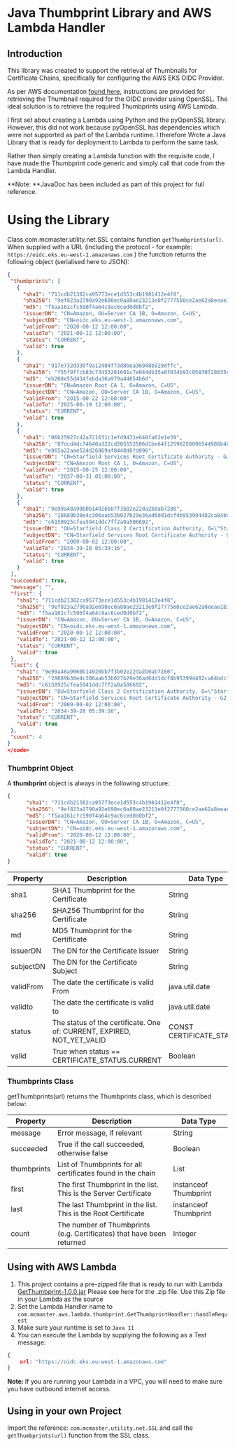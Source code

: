 # Java Thumbprint Library and AWS Lambda Handler

## Introduction
This library was created to support the retrieval of Thumbnails for Certificate Chains, specifically for configuring the AWS EKS OIDC Provider.

As per AWS documentation [found here](https://docs.aws.amazon.com/IAM/latest/UserGuide/id_roles_providers_create_oidc_verify-thumbprint.html), instructions are provided for retrieving the Thumbnail required for the OIDC provider using OpenSSL.  The ideal solution is to retrieve the required Thumbprints using AWS Lambda.  

I first set about creating a Lambda using Python and the pyOpenSSL library.  However, this did not work because pyOpenSSL has dependencies which were not supported as part of the Lambda runtime.  I therefore Wrote a Java Library that is ready for deployment to Lambda to perform the same task.

Rather than simply creating a Lambda function with the requisite code, I have made the Thumbprint code generic and simply call that code from the Lambda Handler.

**Note: **JavaDoc has been included as part of this project for full reference.

# Using the Library
Class com.mcmaster.utility.net.SSL contains function `getThumbprints(url)`.  When supplied with a URL (including the protocol - for example: `https://oidc.eks.eu-west-1.amazonaws.com` ) the function returns the following object (serialised here to JSON):

 ```json
 {
  "thumbprints": [
    {
      "sha1": "711cdb21382ca95773ece1d553c4b1981412e4f8",
      "sha256": "9ef823a2790a92e690ec0a80ae23213e0f2777560ce2ae62a8eeae1b3647ccbd",
      "md5": "f5aa161cfc590f4a64c9ac6ced0d0bf2",
      "issuerDN": "CN=Amazon, OU=Server CA 1B, O=Amazon, C=US",
      "subjectDN": "CN=oidc.eks.eu-west-1.amazonaws.com",
      "validFrom": "2020-00-12 12:00:00",
      "validTo": "2021-00-12 12:00:00",
      "status": "CURRENT",
      "valid": true
    },
    {
      "sha1": "917e732d330f9a12404f73d8bea36948b929dffc",
      "sha256": "f55f9ffcb83c73453261601c7e044db15a0f034b93c05830f28635ef889cf670",
      "md5": "eb268e55d434febda36a979a44654b6d",
      "issuerDN": "CN=Amazon Root CA 1, O=Amazon, C=US",
      "subjectDN": "CN=Amazon, OU=Server CA 1B, O=Amazon, C=US",
      "validFrom": "2015-00-22 12:00:00",
      "validTo": "2025-00-19 12:00:00",
      "status": "CURRENT",
      "valid": true
    },
    {
      "sha1": "06b25927c42a721631c1efd9431e648fa62e1e39",
      "sha256": "87dcd4dc74640a322cd205552506d1be64f12596258096544986b4850bc72706",
      "md5": "e865a22aae524d26869af0448d6fd896",
      "issuerDN": "CN=Starfield Services Root Certificate Authority - G2, O=\"Starfield Technologies, Inc.\", L=Scottsdale, ST=Arizona, C=US",
      "subjectDN": "CN=Amazon Root CA 1, O=Amazon, C=US",
      "validFrom": "2015-00-25 12:00:00",
      "validTo": "2037-00-31 01:00:00",
      "status": "CURRENT",
      "valid": true
    },
    {
      "sha1": "9e99a48a9960b14926bb7f3b02e22da2b0ab7280",
      "sha256": "28689b30e4c306aab53b027b29e36ad6dd1dcf4b953994482ca84bdc1ecac996",
      "md5": "c6150925cfea5941ddc7ff2a0a506692",
      "issuerDN": "OU=Starfield Class 2 Certification Authority, O=\"Starfield Technologies, Inc.\", C=US",
      "subjectDN": "CN=Starfield Services Root Certificate Authority - G2, O=\"Starfield Technologies, Inc.\", L=Scottsdale, ST=Arizona, C=US",
      "validFrom": "2009-00-02 12:00:00",
      "validTo": "2034-39-28 05:39:16",
      "status": "CURRENT",
      "valid": true
    }
  ],
  "succeeded": true,
  "message": "",
  "first": {
    "sha1": "711cdb21382ca95773ece1d553c4b1981412e4f8",
    "sha256": "9ef823a2790a92e690ec0a80ae23213e0f2777560ce2ae62a8eeae1b3647ccbd",
    "md5": "f5aa161cfc590f4a64c9ac6ced0d0bf2",
    "issuerDN": "CN=Amazon, OU=Server CA 1B, O=Amazon, C=US",
    "subjectDN": "CN=oidc.eks.eu-west-1.amazonaws.com",
    "validFrom": "2020-00-12 12:00:00",
    "validTo": "2021-00-12 12:00:00",
    "status": "CURRENT",
    "valid": true
  },
  "last": {
    "sha1": "9e99a48a9960b14926bb7f3b02e22da2b0ab7280",
    "sha256": "28689b30e4c306aab53b027b29e36ad6dd1dcf4b953994482ca84bdc1ecac996",
    "md5": "c6150925cfea5941ddc7ff2a0a506692",
    "issuerDN": "OU=Starfield Class 2 Certification Authority, O=\"Starfield Technologies, Inc.\", C=US",
    "subjectDN": "CN=Starfield Services Root Certificate Authority - G2, O=\"Starfield Technologies, Inc.\", L=Scottsdale, ST=Arizona, C=US",
    "validFrom": "2009-00-02 12:00:00",
    "validTo": "2034-39-28 05:39:16",
    "status": "CURRENT",
    "valid": true
  },
  "count": 4
}
</code>
```

### Thumbprint Object
A **thumbprint** object is always in the following structure:

```json
{
      "sha1": "711cdb21382ca95773ece1d553c4b1981412e4f8",
      "sha256": "9ef823a2790a92e690ec0a80ae23213e0f2777560ce2ae62a8eeae1b3647ccbd",
      "md5": "f5aa161cfc590f4a64c9ac6ced0d0bf2",
      "issuerDN": "CN=Amazon, OU=Server CA 1B, O=Amazon, C=US",
      "subjectDN": "CN=oidc.eks.eu-west-1.amazonaws.com",
      "validFrom": "2020-00-12 12:00:00",
      "validTo": "2021-00-12 12:00:00",
      "status": "CURRENT",
      "valid": true
}
```


| Property | Description | Data Type |
| ---- | --- | --- |
| sha1 | SHA1 Thumbprint for the Certificate | String |
| sha256 | SHA256 Thumbprint for the Certificate | String | 
| md | MD5 Thumbprint for the Certificate | String |
| issuerDN | The DN for the Certificate Issuer | String | 
| subjectDN | The DN for the Certificate Subject | String |
| validFrom | The date the certificate is valid From | java.util.date |
| validto | The date the certificate is valid to | java.util.date |
| status | The status of the certificate.  One of: CURRENT, EXPIRED, NOT_YET_VALID | CONST CERTIFICATE_STATUS |
| valid | True when status == CERTIFICATE_STATUS.CURRENT | Boolean |

###  Thumbprints Class

getThumbprints(url) returns the Thumbprints class, which is described below:
 
| Property | Description | Data Type |
| ---- | --- | --- |
| message | Error message, if relevant | String |
| succeeded | True if the call succeeded, otherwise false | Boolean |
| thumbprints | List of Thumbprints for all certificates found in the chain | List<instanceof Thumbprint> |
| first | The first Thumbprint in the list.  This is the Server Certificate | instanceof Thumbprint |
| last | The last Thumbprint in the list.  This is the Root Certificate | instanceof Thumbprint |
| count | The number of Thumbprints (e.g. Certificates) that have been returned | Integer |

## Using with AWS Lambda

1. This project contains a pre-zipped file that is ready to run with Lambda [GetThumbprint-1.0.0.jar](https://bitbucket.org/StephenMcMaster/getthumbprint/src/master/target/GetThumbprint-1.0.0.jar)  Please see here for the .zip file.  Use this Zip file in your Lambda as the source
2. Set the Lambda Handler name to `com.mcmaster.aws.lambda.thumbprint.GetThumbprintHandler::handleRequest`
3. Make sure your runtime is set to `Java 11`
4. You can execute the Lambda by supplying the following as a Test message:

```json
{
	url: "https://oidc.eks.eu-west-1.amazonaws.com"
}
```

<strong>Note: </strong>If you are running your Lambda in a VPC, you will need to make sure you have outbound internet access.

## Using in your own Project
Import the reference: `com.mcmaster.utility.net.SSL` and call the `getThumbprints(url)` function from the SSL class.

